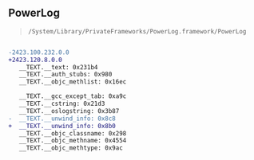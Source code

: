 ## PowerLog

> `/System/Library/PrivateFrameworks/PowerLog.framework/PowerLog`

```diff

-2423.100.232.0.0
+2423.120.8.0.0
   __TEXT.__text: 0x231b4
   __TEXT.__auth_stubs: 0x980
   __TEXT.__objc_methlist: 0x16ec

   __TEXT.__gcc_except_tab: 0xa9c
   __TEXT.__cstring: 0x21d3
   __TEXT.__oslogstring: 0x3b87
-  __TEXT.__unwind_info: 0x8c8
+  __TEXT.__unwind_info: 0x8b0
   __TEXT.__objc_classname: 0x298
   __TEXT.__objc_methname: 0x4554
   __TEXT.__objc_methtype: 0x9ac

```
